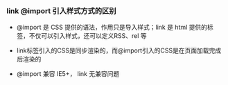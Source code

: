 ### link  @import 引入样式方式的区别

- @import 是 CSS 提供的语法，作用只是导入样式；link 是 html 提供的标签，不仅可以引入样式，还可以定义RSS、rel 等


- link标签引入的CSS是同步渲染的，而@import引入的CSS是在页面加载完成后渲染的


- @import 兼容 IE5+， link 无兼容问题

